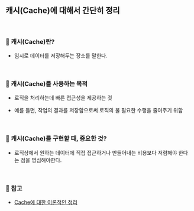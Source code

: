 ## 캐시(Cache)에 대해서 간단히 정리

<br>

### :book: 캐시(Cache)란?

- 임시로 데이터를 저장해두는 장소를 말한다.

<br>

### :book: 캐시(Cache)를 사용하는 목적

- 로직을 처리하는데 빠른 접근성을 제공하는 것

- 예를 들면, 작업의 결과를 저장함으로써 로직의 불 필요한 수행을 줄여주기 위함

<br>

### :book: 캐시(Cache)를 구현할 때, 중요한 것?

- 로직상에서 원하는 데이터에 직접 접근하거나 만들어내는 비용보다 저렴해야 한다는 점을 명심해야한다.

<br>

### :bookmark: 참고

- [Cache에 대한 이론적인 정리](https://jins-dev.tistory.com/entry/Cache-%EC%97%90-%EB%8C%80%ED%95%9C-%EC%9D%B4%EB%A1%A0%EC%A0%81%EC%9D%B8-%EC%A0%95%EB%A6%AC)
